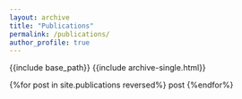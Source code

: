 ```yaml
---
layout: archive
title: "Publications"
permalink: /publications/
author_profile: true
---
```





{{include base_path}}
{{include archive-single.html}}

{%for post in site.publications reversed%}
  post
{%endfor%}

